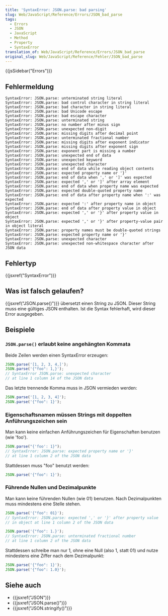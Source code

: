 ```yaml
---
title: 'SyntaxError: JSON.parse: bad parsing'
slug: Web/JavaScript/Reference/Errors/JSON_bad_parse
tags:
  - Errors
  - JSON
  - JavaScript
  - Method
  - Property
  - SyntaxError
translation_of: Web/JavaScript/Reference/Errors/JSON_bad_parse
original_slug: Web/JavaScript/Reference/Fehler/JSON_bad_parse
---
```

{{jsSidebar("Errors")}}

## Fehlermeldung

    SyntaxError: JSON.parse: unterminated string literal
    SyntaxError: JSON.parse: bad control character in string literal
    SyntaxError: JSON.parse: bad character in string literal
    SyntaxError: JSON.parse: bad Unicode escape
    SyntaxError: JSON.parse: bad escape character
    SyntaxError: JSON.parse: unterminated string
    SyntaxError: JSON.parse: no number after minus sign
    SyntaxError: JSON.parse: unexpected non-digit
    SyntaxError: JSON.parse: missing digits after decimal point
    SyntaxError: JSON.parse: unterminated fractional number
    SyntaxError: JSON.parse: missing digits after exponent indicator
    SyntaxError: JSON.parse: missing digits after exponent sign
    SyntaxError: JSON.parse: exponent part is missing a number
    SyntaxError: JSON.parse: unexpected end of data
    SyntaxError: JSON.parse: unexpected keyword
    SyntaxError: JSON.parse: unexpected character
    SyntaxError: JSON.parse: end of data while reading object contents
    SyntaxError: JSON.parse: expected property name or '}'
    SyntaxError: JSON.parse: end of data when ',' or ']' was expected
    SyntaxError: JSON.parse: expected ',' or ']' after array element
    SyntaxError: JSON.parse: end of data when property name was expected
    SyntaxError: JSON.parse: expected double-quoted property name
    SyntaxError: JSON.parse: end of data after property name when ':' was expected
    SyntaxError: JSON.parse: expected ':' after property name in object
    SyntaxError: JSON.parse: end of data after property value in object
    SyntaxError: JSON.parse: expected ',' or '}' after property value in object
    SyntaxError: JSON.parse: expected ',' or '}' after property-value pair in object literal
    SyntaxError: JSON.parse: property names must be double-quoted strings
    SyntaxError: JSON.parse: expected property name or '}'
    SyntaxError: JSON.parse: unexpected character
    SyntaxError: JSON.parse: unexpected non-whitespace character after JSON data

## Fehlertyp

{{jsxref("SyntaxError")}}

## Was ist falsch gelaufen?

{{jsxref("JSON.parse()")}} übersetzt einen String zu JSON. Dieser String muss eine gültiges JSON enthalten. Ist die Syntax fehlerhaft, wird dieser Error ausgegeben.

## Beispiele

### `JSON.parse()` erlaubt keine angehängten Kommata

Beide Zeilen werden einen SyntaxError erzeugen:

```js example-bad
JSON.parse('[1, 2, 3, 4,]');
JSON.parse('{"foo": 1,}');
// SyntaxError JSON.parse: unexpected character
// at line 1 column 14 of the JSON data
```

Das letzte trennende Komma muss in JSON vermieden werden:

```js example-good
JSON.parse('[1, 2, 3, 4]');
JSON.parse('{"foo": 1}');
```

### Eigenschaftsnamen müssen Strings mit doppelten Anführungszeichen sein

Man kann keine einfachen Anführungszeichen für Eigenschaften benutzen (wie 'foo').

```js example-bad
JSON.parse("{'foo': 1}");
// SyntaxError: JSON.parse: expected property name or '}'
// at line 1 column 2 of the JSON data
```

Stattdessen muss "foo" benutzt werden:

```js example-good
JSON.parse('{"foo": 1}');
```

### Führende Nullen und Dezimalpunkte

Man kann keine führenden Nullen (wie 01) benutzen. Nach Dezimalpunkten muss mindestens eine Stelle stehen.

```js example-bad
JSON.parse('{"foo": 01}');
// SyntaxError: JSON.parse: expected ',' or '}' after property value
// in object at line 1 column 2 of the JSON data

JSON.parse('{"foo": 1.}');
// SyntaxError: JSON.parse: unterminated fractional number
// at line 1 column 2 of the JSON data
```

Stattdessen schreibe man nur 1, ohne eine Null (also 1, statt 01) und nutze mindestens eine Ziffer nach dem Dezimalpunkt:

```js example-good
JSON.parse('{"foo": 1}');
JSON.parse('{"foo": 1.0}');
```

## Siehe auch

- {{jsxref("JSON")}}
- {{jsxref("JSON.parse()")}}
- {{jsxref("JSON.stringify()")}}
